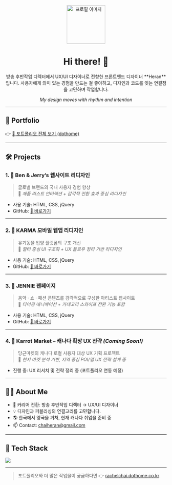 <p align="center">
  <img src="https://via.placeholder.com/120" width="120" height="120" alt="프로필 이미지">
</p>

<h1 align="center">Hi there! 👋</h1>
<p align="center">방송 후반작업 디렉터에서 UX/UI 디자이너로 전향한 프론트엔드 디자이너 **Heran**입니다.  
사용자에게 의미 있는 경험을 만드는 걸 좋아하고,  
디자인과 코드를 잇는 연결점을 고민하며 작업합니다.</p>

<p align="center"><em>My design moves with rhythm and intention</em></p>

---

## 🔗 Portfolio

👉 [📂 포트폴리오 전체 보기 (dothome)](http://rachelchai.dothome.co.kr/)

---

## 🛠️ Projects

### 1. 📌 **Ben & Jerry’s 웹사이트 리디자인**
> 글로벌 브랜드의 국내 사용자 경험 향상  
📌 *제품 리스트 인터랙션 + 감각적 전환 효과 중심 리디자인*

- 사용 기술: HTML, CSS, jQuery
- GitHub: [🔗 바로가기](https://github.com/heranchai/benandjerry)

---

### 2. 📌 **KARMA 모바일 웹앱 리디자인**
> 유기동물 입양 플랫폼의 구조 개선  
📌 *필터 중심 UI 구조화 + UX 플로우 정리 기반 리디자인*

- 사용 기술: HTML, CSS, jQuery
- GitHub: [🔗 바로가기](https://github.com/heranchai/karma)

---

### 3. 📌 **JENNIE 팬페이지**
> 음악 · 쇼 · 패션 콘텐츠를 감각적으로 구성한 아티스트 웹사이트  
📌 *타이핑 애니메이션 + 카테고리 스와이프 전환 기능 포함*

- 사용 기술: HTML, CSS, jQuery
- GitHub: [🔗 바로가기](https://github.com/heranchai/jennie)

---

### 4. 🧡 **Karrot Market – 캐나다 확장 UX 전략** *(Coming Soon!)*
> 당근마켓의 캐나다 로컬 사용자 대상 UX 기획 프로젝트  
📌 *현지 마켓 분석 기반, 지역 중심 POI/맵 UX 전략 설계 중*

- 진행 중: UX 리서치 및 전략 정리 중 (포트폴리오 연동 예정)

---

## 👩‍💻 About Me

- 🔄 커리어 전환: 방송 후반작업 디렉터 → UX/UI 디자이너
- 💡 디자인과 퍼블리싱의 연결고리를 고민합니다.
- 🌎 한국에서 영국을 거쳐, 현재 캐나다 취업을 준비 중
- 📫 Contact: chaiheran@gmail.com

---

## 🧰 Tech Stack

<img src="https://skillicons.dev/icons?i=html,css,js,jquery,figma,github,vscode" />

---

> 포트폴리오와 더 많은 작업물이 궁금하다면 👉 [rachelchai.dothome.co.kr](http://rachelchai.dothome.co.kr/)
